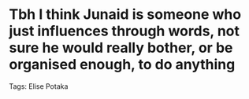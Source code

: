 # Tbh I think Junaid is someone who just influences through words, not sure he would really bother, or be organised enough, to do anything

Tags: Elise Potaka